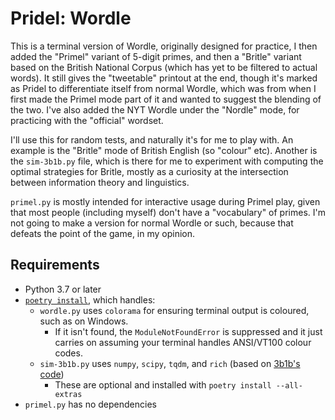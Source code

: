 # Pridel: Wordle

This is a terminal version of Wordle, originally designed for practice, I then
added the "Primel" variant of 5-digit primes, and then a "Britle" variant based
on the British National Corpus (which has yet to be filtered to actual words).
It still gives the "tweetable" printout at the end, though it's marked as Pridel
to differentiate itself from normal Wordle, which was from when I first made the
Primel mode part of it and wanted to suggest the blending of the two. I've also
added the NYT Wordle under the "Nordle" mode, for practicing with the "official"
wordset.

I'll use this for random tests, and naturally it's for me to play with. An
example is the "Britle" mode of British English (so "colour" etc). Another is the
`sim-3b1b.py` file, which is there for me to experiment with computing the
optimal strategies for Britle, mostly as a curiosity at the intersection between
information theory and linguistics.

`primel.py` is mostly intended for interactive usage during Primel play, given
that most people (including myself) don't have a "vocabulary" of primes. I'm not
going to make a version for normal Wordle or such, because that defeats the
point of the game, in my opinion.

## Requirements

- Python 3.7 or later
- [`poetry install`](https://python-poetry.org/), which handles:
  - `wordle.py` uses `colorama` for ensuring terminal output is coloured, such as
    on Windows.
    - If it isn't found, the `ModuleNotFoundError` is suppressed and it just
      carries on assuming your terminal handles ANSI/VT100 colour codes.
  - `sim-3b1b.py` uses `numpy`, `scipy`, `tqdm`, and `rich` (based on [3b1b's code](https://github.com/3b1b/videos/blob/master/_2022/wordle/simulations.py))
  	- These are optional and installed with `poetry install --all-extras`
- `primel.py` has no dependencies
